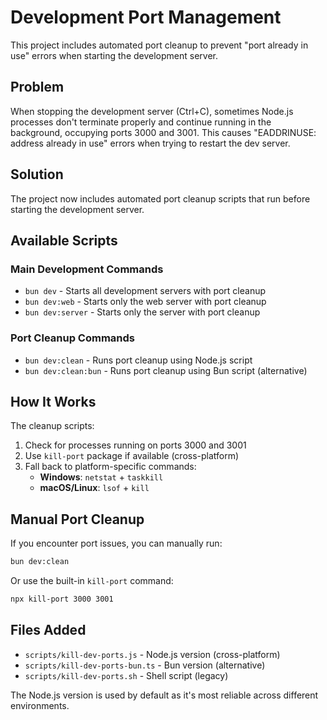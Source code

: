 # Development Port Management

This project includes automated port cleanup to prevent "port already in use" errors when starting the development server.

## Problem
When stopping the development server (Ctrl+C), sometimes Node.js processes don't terminate properly and continue running in the background, occupying ports 3000 and 3001. This causes "EADDRINUSE: address already in use" errors when trying to restart the dev server.

## Solution
The project now includes automated port cleanup scripts that run before starting the development server.

## Available Scripts

### Main Development Commands
- `bun dev` - Starts all development servers with port cleanup
- `bun dev:web` - Starts only the web server with port cleanup  
- `bun dev:server` - Starts only the server with port cleanup

### Port Cleanup Commands
- `bun dev:clean` - Runs port cleanup using Node.js script
- `bun dev:clean:bun` - Runs port cleanup using Bun script (alternative)

## How It Works
The cleanup scripts:
1. Check for processes running on ports 3000 and 3001
2. Use `kill-port` package if available (cross-platform)
3. Fall back to platform-specific commands:
   - **Windows**: `netstat` + `taskkill`
   - **macOS/Linux**: `lsof` + `kill`

## Manual Port Cleanup
If you encounter port issues, you can manually run:
```bash
bun dev:clean
```

Or use the built-in `kill-port` command:
```bash
npx kill-port 3000 3001
```

## Files Added
- `scripts/kill-dev-ports.js` - Node.js version (cross-platform)
- `scripts/kill-dev-ports-bun.ts` - Bun version (alternative)
- `scripts/kill-dev-ports.sh` - Shell script (legacy)

The Node.js version is used by default as it's most reliable across different environments.